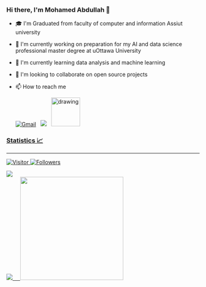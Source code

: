 ### Hi there, I'm Mohamed Abdullah 👋
- 🎓 I'm Graduated from faculty of computer and information Assiut university
- 🔭 I'm currently working on preparation for my AI and data science professional master degree at uOttawa University
- 🌱 I'm currently learning data analysis and machine learning
- 👯 I'm looking to collaborate on open source projects
- 📫 How to reach me

     [![Gmail](https://img.shields.io/badge/-GMAIL-D14836?style=for-the-badge&logo=gmail&logoColor=white)](mailto:mohamed.abdullah.kamel1997@gmail.com)
     &nbsp;
     <a href="https://www.linkedin.com/in/mohamedabdullahkamel/"><img src="https://img.shields.io/badge/LinkedIn-0077B5?style=for-the-badge&logo=linkedin&logoColor=white"/></a>
     &nbsp;
     <a href="https://www.kaggle.com/mohamedabdullah"><img src="https://res.cloudinary.com/importdata/image/upload/v1595012924/kaggle_ksaktb.png" alt="drawing" width="75"/>
 ### Statistics 📈
---
 ![Visitor](https://visitor-badge.laobi.icu/badge?page_id=mohamedabdullah55.mohamedabdullah55)
 ![Followers](https://img.shields.io/github/followers/mohamedabdullah55)
  
 <div>
    <img src='https://github-readme-stats.vercel.app/api?username=mohamedabdullah55&show_icons=true&theme=lue-white&line_height=27'/>
  </div>
  
  <div>
    <img src='https://github-readme-stats.vercel.app/api/top-langs/?username=mohamedabdullah55&theme=blue-white'>
    &nbsp;&nbsp;&nbsp;
    <img src='https://github-readme-stats.vercel.app/api?username=mohamedabdullah55&show_icons=true&theme=lue-white&line_height=27'/ height=269.6px>
 </div>
 
